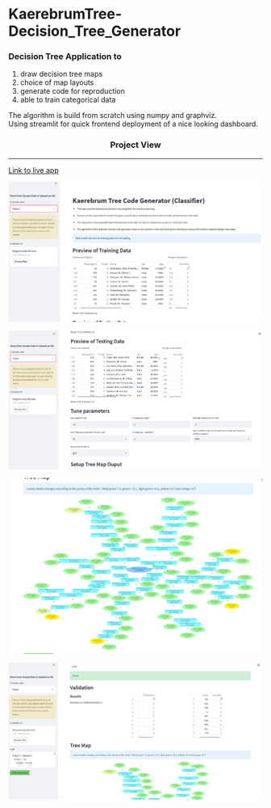 # KaerebrumTree-Decision_Tree_Generator
### Decision Tree Application to 
1.  draw decision tree maps 
2.  choice of map layouts
3.  generate code for reproduction
4.  able to train categorical data


The algorithm is build from scratch using numpy and graphviz.\
Using streamlit for quick frontend deployment of a nice looking dashboard.

<h3 align="center">Project View</h1>

***
[Link to live app](https://kaerubrumtree.herokuapp.com/)


![alt text](Tree_data.PNG "data")


![alt text](tree_params.PNG "params")


![alt text](Tree_map.PNG "map")

![alt text](tree_report.PNG "report")

